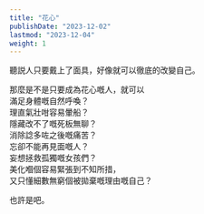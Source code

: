 ```yaml
---
title: "花心"
publishDate: "2023-12-02"
lastmod: "2023-12-04"
weight: 1
---
```


聽説人只要戴上了面具，好像就可以徹底的改變自己。<br/>

那麼是不是只要成為花心嘅人，就可以<br/>
滿足身體嘅自然呼喚？<br/>
理直氣壯咁容易暈船？<br/>
隱藏改不了嘅死板無聊？<br/>
消除諗多咗之後嘅痛苦？<br/>
忘卻不能再見面嘅人？<br/>
妄想拯救孤獨嘅女孩們？<br/>
美化嗰個容易緊張到不知所措，<br/>
又只懂細數無窮個被拋棄嘅理由嘅自己？<br/>

也許是吧。<br/>
